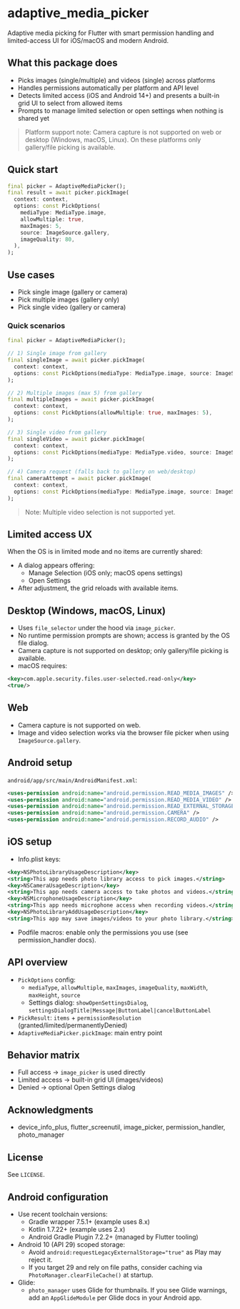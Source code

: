 # adaptive_media_picker

Adaptive media picking for Flutter with smart permission handling and limited-access UI for iOS/macOS and modern Android.

## What this package does

- Picks images (single/multiple) and videos (single) across platforms
- Handles permissions automatically per platform and API level
- Detects limited access (iOS and Android 14+) and presents a built-in grid UI to select from allowed items
- Prompts to manage limited selection or open settings when nothing is shared yet

> Platform support note: Camera capture is not supported on web or desktop (Windows, macOS, Linux). On these platforms only gallery/file picking is available.

## Quick start

```dart
final picker = AdaptiveMediaPicker();
final result = await picker.pickImage(
  context: context,
  options: const PickOptions(
    mediaType: MediaType.image,
    allowMultiple: true,
    maxImages: 5,
    source: ImageSource.gallery,
    imageQuality: 80,
  ),
);
```

## Use cases

- Pick single image (gallery or camera)
- Pick multiple images (gallery only)
- Pick single video (gallery or camera)

### Quick scenarios

```dart
final picker = AdaptiveMediaPicker();

// 1) Single image from gallery
final singleImage = await picker.pickImage(
  context: context,
  options: const PickOptions(mediaType: MediaType.image, source: ImageSource.gallery),
);

// 2) Multiple images (max 5) from gallery
final multipleImages = await picker.pickImage(
  context: context,
  options: const PickOptions(allowMultiple: true, maxImages: 5),
);

// 3) Single video from gallery
final singleVideo = await picker.pickImage(
  context: context,
  options: const PickOptions(mediaType: MediaType.video, source: ImageSource.gallery),
);

// 4) Camera request (falls back to gallery on web/desktop)
final cameraAttempt = await picker.pickImage(
  context: context,
  options: const PickOptions(mediaType: MediaType.image, source: ImageSource.camera),
);
```

> Note: Multiple video selection is not supported yet.

## Limited access UX

When the OS is in limited mode and no items are currently shared:

- A dialog appears offering:
  - Manage Selection (iOS only; macOS opens settings)
  - Open Settings
- After adjustment, the grid reloads with available items.

## Desktop (Windows, macOS, Linux)

- Uses `file_selector` under the hood via `image_picker`.
- No runtime permission prompts are shown; access is granted by the OS file dialog.
- Camera capture is not supported on desktop; only gallery/file picking is available.
- macOS requires:

```xml
<key>com.apple.security.files.user-selected.read-only</key>
<true/>
```

## Web

- Camera capture is not supported on web.
- Image and video selection works via the browser file picker when using `ImageSource.gallery`.

## Android setup

`android/app/src/main/AndroidManifest.xml`:

```xml
<uses-permission android:name="android.permission.READ_MEDIA_IMAGES" />
<uses-permission android:name="android.permission.READ_MEDIA_VIDEO" />
<uses-permission android:name="android.permission.READ_EXTERNAL_STORAGE" />
<uses-permission android:name="android.permission.CAMERA" />
<uses-permission android:name="android.permission.RECORD_AUDIO" />
```

## iOS setup

- Info.plist keys:

```xml
<key>NSPhotoLibraryUsageDescription</key>
<string>This app needs photo library access to pick images.</string>
<key>NSCameraUsageDescription</key>
<string>This app needs camera access to take photos and videos.</string>
<key>NSMicrophoneUsageDescription</key>
<string>This app needs microphone access when recording videos.</string>
<key>NSPhotoLibraryAddUsageDescription</key>
<string>This app may save images/videos to your photo library.</string>
```

- Podfile macros: enable only the permissions you use (see permission_handler docs).

## API overview

- `PickOptions` config:
  - `mediaType`, `allowMultiple`, `maxImages`, `imageQuality`, `maxWidth`, `maxHeight`, `source`
  - Settings dialog: `showOpenSettingsDialog`, `settingsDialogTitle|Message|ButtonLabel|cancelButtonLabel`
- `PickResult`: `items` + `permissionResolution` (granted/limited/permanentlyDenied)
- `AdaptiveMediaPicker.pickImage`: main entry point

## Behavior matrix

- Full access → `image_picker` is used directly
- Limited access → built-in grid UI (images/videos)
- Denied → optional Open Settings dialog

## Acknowledgments

- device_info_plus, flutter_screenutil, image_picker, permission_handler, photo_manager

## License

See `LICENSE`.

## Android configuration

- Use recent toolchain versions:
  - Gradle wrapper 7.5.1+ (example uses 8.x)
  - Kotlin 1.7.22+ (example uses 2.x)
  - Android Gradle Plugin 7.2.2+ (managed by Flutter tooling)
- Android 10 (API 29) scoped storage:
  - Avoid `android:requestLegacyExternalStorage="true"` as Play may reject it.
  - If you target 29 and rely on file paths, consider caching via `PhotoManager.clearFileCache()` at startup.
- Glide:
  - `photo_manager` uses Glide for thumbnails. If you see Glide warnings, add an `AppGlideModule` per Glide docs in your Android app.
